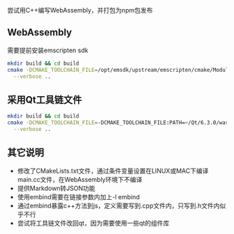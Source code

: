 尝试用C++编写WebAssembly，并打包为npm包发布

## WebAssembly

需要提前安装emscripten sdk

```bash
mkdir build && cd build
cmake -DCMAKE_TOOLCHAIN_FILE=/opt/emsdk/upstream/emscripten/cmake/Modules/Platform/Emscripten.cmake \
  --verbose ..
```

## 采用Qt工具链文件

```bash
mkdir build && cd build
cmake -DCMAKE_TOOLCHAIN_FILE=-DCMAKE_TOOLCHAIN_FILE:PATH=~/Qt/6.3.0/wasm_32/lib/cmake/Qt6/qt.toolchain.cmake \
  --verbose ..
```

## 其它说明

* 修改了CMakeLists.txt文件，通过条件变量设置在LINUX或MAC下编译main.cc文件，在WebAssembly环境下不编译
* 提供Markdown转JSON功能
* 使用embind需要在链接参数内加上-l embind
* 通过embind暴露c++方法到js，定义需要写到.cpp文件内，只写到.h文件内似乎不行
* 尝试将工具链文件改回qt，因为需要使用一些qt的组件库